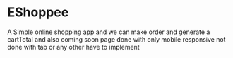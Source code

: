 # EShoppee

A Simple online shopping app and we can make order and generate a cartTotal and also coming soon page 
done with only mobile responsive not done with tab or any other have to implement
